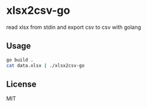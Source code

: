 # xlsx2csv-go
read xlsx from stdin and export csv to csv with golang

## Usage

```sh
go build .
cat data.xlsx | ./xlsx2csv-go
```

## License

MIT


